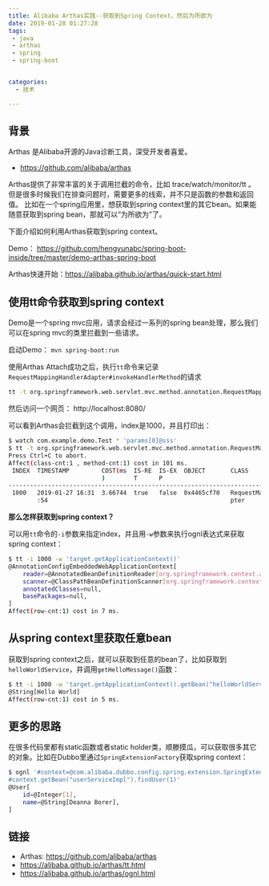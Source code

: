 ```yaml
---
title: Alibaba Arthas实践--获取到Spring Context，然后为所欲为
date: 2019-01-28 01:27:28
tags:
 - java
 - arthas
 - spring
 - spring-boot


categories:
  - 技术

---
```


## 背景

Arthas 是Alibaba开源的Java诊断工具，深受开发者喜爱。

* https://github.com/alibaba/arthas

Arthas提供了非常丰富的关于调用拦截的命令，比如 trace/watch/monitor/tt 。但是很多时候我们在排查问题时，需要更多的线索，并不只是函数的参数和返回值。
比如在一个spring应用里，想获取到spring context里的其它bean。如果能随意获取到spring bean，那就可以“为所欲为”了。

下面介绍如何利用Arthas获取到spring context。

Demo： https://github.com/hengyunabc/spring-boot-inside/tree/master/demo-arthas-spring-boot

Arthas快速开始：https://alibaba.github.io/arthas/quick-start.html

## 使用tt命令获取到spring context


Demo是一个spring mvc应用，请求会经过一系列的spring bean处理，那么我们可以在spring mvc的类里拦截到一些请求。


启动Demo： `mvn spring-boot:run`

使用Arthas Attach成功之后，执行`tt`命令来记录`RequestMappingHandlerAdapter#invokeHandlerMethod`的请求

```bash
tt -t org.springframework.web.servlet.mvc.method.annotation.RequestMappingHandlerAdapter invokeHandlerMethod
```

然后访问一个网页： http://localhost:8080/

可以看到Arthas会拦截到这个调用，index是1000，并且打印出：

```bash
$ watch com.example.demo.Test * 'params[0]@sss'
$ tt -t org.springframework.web.servlet.mvc.method.annotation.RequestMappingHandlerAdapter invokeHandlerMethod
Press Ctrl+C to abort.
Affect(class-cnt:1 , method-cnt:1) cost in 101 ms.
 INDEX  TIMESTAMP         COST(ms  IS-RE  IS-EX  OBJECT       CLASS                     METHOD
                          )        T      P
------------------------------------------------------------------------------------------------------------------
 1000   2019-01-27 16:31  3.66744  true   false  0x4465cf70   RequestMappingHandlerAda  invokeHandlerMethod
        :54                                                   pter
```

**那么怎样获取到spring context？**

可以用`tt`命令的`-i`参数来指定index，并且用`-w`参数来执行ognl表达式来获取spring context：

```bash
$ tt -i 1000 -w 'target.getApplicationContext()'
@AnnotationConfigEmbeddedWebApplicationContext[
    reader=@AnnotatedBeanDefinitionReader[org.springframework.context.annotation.AnnotatedBeanDefinitionReader@35dc90ec],
    scanner=@ClassPathBeanDefinitionScanner[org.springframework.context.annotation.ClassPathBeanDefinitionScanner@72078a14],
    annotatedClasses=null,
    basePackages=null,
]
Affect(row-cnt:1) cost in 7 ms.
```


## 从spring context里获取任意bean

获取到spring context之后，就可以获取到任意的bean了，比如获取到`helloWorldService`，并调用`getHelloMessage()`函数：

```bash
$ tt -i 1000 -w 'target.getApplicationContext().getBean("helloWorldService").getHelloMessage()'
@String[Hello World]
Affect(row-cnt:1) cost in 5 ms.
```

## 更多的思路

在很多代码里都有static函数或者static holder类，顺滕摸瓜，可以获取很多其它的对象。比如在Dubbo里通过`SpringExtensionFactory`获取spring context：

```bash
$ ognl '#context=@com.alibaba.dubbo.config.spring.extension.SpringExtensionFactory@contexts.iterator.next, 
#context.getBean("userServiceImpl").findUser(1)'
@User[
    id=@Integer[1],
    name=@String[Deanna Borer],
]
```

## 链接

* Arthas: https://github.com/alibaba/arthas
* https://alibaba.github.io/arthas/tt.html
* https://alibaba.github.io/arthas/ognl.html



